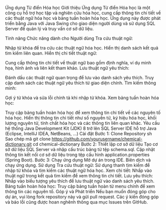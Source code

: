 Ứng dụng Từ điển Hóa học
Giới thiệu
Ứng dụng Từ điển Hóa học là một công cụ hỗ trợ học tập và nghiên cứu hóa học, cung cấp thông tin chi tiết về các thuật ngữ hóa học và bảng tuần hoàn hóa học. Ứng dụng này được phát triển bằng Java với Java Swing cho giao diện người dùng và sử dụng SQL Server để quản lý và truy vấn cơ sở dữ liệu.

Tính năng
Chức năng dành cho Người dùng
Tra cứu thuật ngữ:

Nhập từ khóa để tra cứu các thuật ngữ hóa học.
Hiển thị danh sách kết quả tìm kiếm liên quan.
Hiển thị chi tiết thuật ngữ:

Cung cấp thông tin chi tiết về thuật ngữ bao gồm định nghĩa, ví dụ minh họa, hình ảnh và liên kết tham khảo.
Lưu thuật ngữ yêu thích:

Đánh dấu các thuật ngữ quan trọng để lưu vào danh sách yêu thích.
Truy cập danh sách các thuật ngữ yêu thích từ giao diện chính.
Tìm kiếm thông minh:

Gợi ý từ khóa và sửa lỗi chính tả khi nhập từ khóa.
Xem bảng tuần hoàn hóa học:

Truy cập bảng tuần hoàn hóa học để xem thông tin chi tiết về các nguyên tố hóa học.
Hiển thị thông tin chi tiết như số nguyên tử, ký hiệu hóa học, khối lượng nguyên tử, tính chất hóa học và các thông tin liên quan khác.
Yêu cầu hệ thống
Java Development Kit (JDK) 8 trở lên
SQL Server
IDE hỗ trợ Java (Eclipse, IntelliJ IDEA, NetBeans, ...)
Cài đặt
Bước 1: Clone Repository
sh
Sao chép mã
git clone https://github.com/yourusername/chemical-dictionary.git
cd chemical-dictionary
Bước 2: Thiết lập cơ sở dữ liệu
Tạo cơ sở dữ liệu SQL Server và nhập cấu trúc bảng từ tệp schema.sql.
Cập nhật thông tin kết nối cơ sở dữ liệu trong tệp cấu hình application.properties (Spring Boot).
Bước 3: Chạy ứng dụng
Mở dự án trong IDE.
Biên dịch và chạy ứng dụng.
Sử dụng
Tra cứu thuật ngữ: Sử dụng thanh tìm kiếm để nhập từ khóa và tìm kiếm các thuật ngữ hóa học.
Xem chi tiết: Nhấp vào thuật ngữ trong kết quả tìm kiếm để xem thông tin chi tiết.
Lưu yêu thích: Nhấp vào biểu tượng yêu thích để lưu thuật ngữ vào danh sách yêu thích.
Bảng tuần hoàn hóa học: Truy cập bảng tuần hoàn từ menu chính để xem thông tin các nguyên tố.
Góp ý và Phát triển
Nếu bạn muốn đóng góp cho dự án, vui lòng fork repository này và gửi pull request. Các ý kiến đóng góp và báo lỗi cũng được hoan nghênh thông qua mục Issues trên GitHub.

